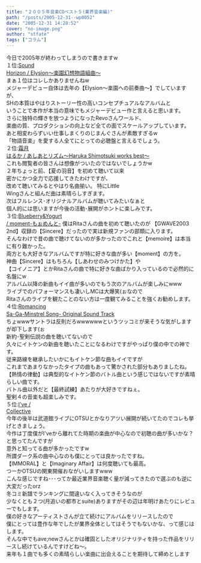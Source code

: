 ```yaml
---
title: "２００５年音楽CDベスト５(業界音楽編)"
path: "/posts/2005-12-31--wp0052"
date: "2005-12-31 14:28:52"
cover: "no-image.png"
author: "stfate"
tags: ["コラム"]
---
```


<style type="text/css">
<!--
p {white-space: pre-wrap};
-->
</style>

今日で2005年が終わってしまうので書きますw
１位:<a class="topics" target="_blank" href="http://sound-horizon.net/">Sound Horizon / Elysion〜楽園幻想物語組曲〜</a>
まぁ１位はコレしかありませんねw
メジャーデビュー自体は去年の【Elysion〜楽園への前奏曲〜】でしていますが、
SHの本質はやはりストーリー性の高いコンセプチュアルなアルバムと
いうことで本作が本当の意味でもメジャーデビュー作と言えると思います。
さらに独特の輝きを放つようになったRevoさんワールド、
楽曲の質、プロダクションの向上など全ての面でスケールアップしています。
あと相変わらずいい仕事しまくりのじまんぐさんが素敵すぎるw
「物語音楽」を愛する人全てにとっての必聴盤と言えるでしょう。
２位:<a class="topics" target="_blank" href="http://shimotsukin.com/">霜月 はるか / あしあとリズム〜Haruka Shimotsuki works best〜</a>
これも閲覧者の皆さんは想像がついたのではないでしょうかw
２年ちょっと前、【夏の羽音】を初めて聴いて以来
密かにかつ全力で応援してきたわけですが、
改めて聴いてみるとやはり名曲揃い。
特にLittle Wingさんと組んだ曲は素晴らしすぎます。
次はフルレンス･オリジナルアルバムが聴いてみたいなぁと
個人的には思いますが今後の活動･展開がホントに楽しみです。
３位:<a class="topics" target="_blank" href="http://blueberry-yogurt.com/">Blueberry&Yogurt / moment-もぉめんと-</a>
僕はRitaさんの曲を初めて聴いたのが
【GWAVE2003 2nd】収録の【Sincere】だったので実は新規ファンの部類に入ります。
そんなわけで昔の曲で聴けてないのが多かったのでこれと【memoire】は本当に有り難かった。
両方とも大好きなアルバムですが特に好きな曲が多い【moment】の方を。
神曲【Sincere】はもちろん【しあわせのみつけかた】や
【コイノニア】とかRitaさんの曲で特に好きな曲ばかり入っているので必然的に名盤にw
アルバム以降の新曲もイイ曲が多いのでもう次のアルバムが楽しみにwww
ライブでのパフォーマンスも凄いしMCは大爆笑(ぉなので
Ritaさんのライブを観たことのない方は一度観てみることを強くお勧めします。
４位:<a class="topics" target="_blank" href="http://www.amazon.co.jp/exec/obidos/ASIN/B0007Z9YDW/qid=1136009860/sr=1-1/ref=sr_1_10_1/249-6037565-3628328">Romancing Sa･Ga-Minstrel Song- Original Sound Track</a>
ちょwwwサントラは反則だろwwwwwwというツッコミが来そうな気がしますが却下します(ぉ
新約･聖剣伝説の曲を聴いてないので
久々にイトケンの新曲を聴いたことになるわけですがやっぱり僕の中での神です。
従来路線を継承したいかにもイトケン節な曲もイイですが
これまであまりなかったタイプの曲もあって驚かされた部分もありましたね。
【熱情の律動】は典型的なイトケン節のバトル曲という感じではないですが素晴らしい曲です。
バトル曲以外だと【最終試練】あたりが大好きですねぇ。
聖剣４の音楽も超楽しみです。
５位:<a class="topics" target="_blank" href="http://ive.mu/">I've / Collective</a>
今年の後半は武道館ライブにOTSUとかなりアツい展開が続いてたのでコレも挙げときましょう。
今作は丁度僕がI'veから離れてた時期の楽曲が中心なので初聴の曲が多いかな？と思ってたんですが
意外と知ってる曲が多かったですw
所謂ダーク系の曲中心なのも僕にとっては良かったですね。
【IMMORAL】と【Imaginary Affair】は何度聴いても最高。
つーかOTSUの関東開催おながいしますwww
こんな感じですね･･･ってか最近業界音楽聴く量が減ってきたので選ぶのも逆に大変だったorz
冬コミ新譜でランキングに間違いなく入ってきそうなのが
少なくとも２つ(月追いの都市とsuite)ありますがその辺は年明けあたりにレビューでもします。
僕の好きなアーティストさんが立て続けにアルバムをリリースしたので
僕にとっては豊作な年でしたが業界全体としてはそうでもないかな、って感じはします。
そんな中でもave;newさんとかは確固としたオリジナリティを持った作品をリリースし続けているんですけどね〜。
来年も１曲でも多くの素晴らしい楽曲に出会えることを期待して締めとします

